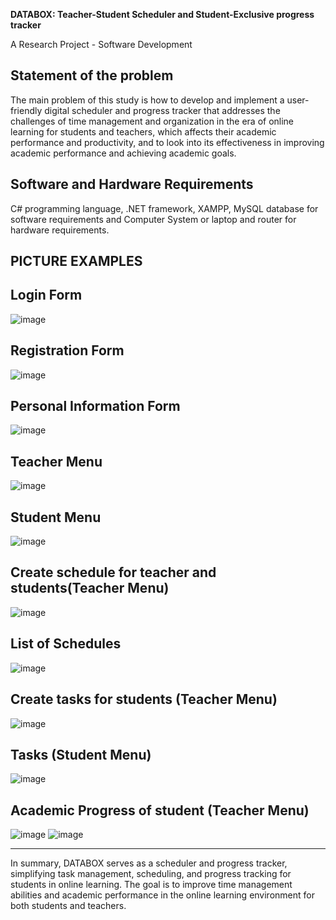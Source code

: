 **DATABOX: Teacher-Student Scheduler and Student-Exclusive progress tracker**

A Research Project - Software Development

**Statement of the problem**
---------------------------------------------------------------------------------------------------
The main problem of this study is how to develop and implement a user-friendly digital scheduler and progress tracker that addresses the challenges of time management and organization in the era of online learning for students and teachers, which affects their academic performance and productivity, and to look into its effectiveness in improving academic performance and achieving academic goals.

**Software and Hardware Requirements**
---------------------------------------------------------------------------------------------------
C# programming language, .NET framework, XAMPP, MySQL database for software requirements and Computer System or laptop and router for hardware requirements.

**PICTURE EXAMPLES**
---------------------------------------------------------------------------------------------------

Login Form
---------------------------------------------------------------------------------------------------
![image](https://github.com/rekasaaaa/Databox/assets/81959401/465942ea-251d-4f5c-8acd-0e1b1e6752d2)

Registration Form
---------------------------------------------------------------------------------------------------
![image](https://github.com/rekasaaaa/Databox/assets/81959401/2613d55c-37d1-4136-b964-ffc60e267785)

Personal Information Form
---------------------------------------------------------------------------------------------------
![image](https://github.com/rekasaaaa/Databox/assets/81959401/cb7820b5-55ed-4c0a-bfa1-48363f23bff9)

Teacher Menu
---------------------------------------------------------------------------------------------------
![image](https://github.com/rekasaaaa/Databox/assets/81959401/49bd90c5-902a-42b8-9a3a-c1348b28c308)

Student Menu
---------------------------------------------------------------------------------------------------
![image](https://github.com/rekasaaaa/Databox/assets/81959401/417e53ef-3c9b-4de4-86fa-ba5354187f77)

Create schedule for teacher and students(Teacher Menu)
---------------------------------------------------------------------------------------------------
![image](https://github.com/rekasaaaa/Databox/assets/81959401/861f3fc0-d944-4e1f-bb7b-0d388f2e3198)

List of Schedules
---------------------------------------------------------------------------------------------------
![image](https://github.com/rekasaaaa/Databox/assets/81959401/21435347-bcdf-4102-904f-1f69ad833875)

Create tasks for students (Teacher Menu)
---------------------------------------------------------------------------------------------------
![image](https://github.com/rekasaaaa/Databox/assets/81959401/ead24b34-100e-411d-a814-95fbc2cbe83c)

Tasks (Student Menu)
---------------------------------------------------------------------------------------------------
![image](https://github.com/rekasaaaa/Databox/assets/81959401/00b0c72e-1552-46b0-a995-4b32b8e41e00)

Academic Progress of student (Teacher Menu)
---------------------------------------------------------------------------------------------------
![image](https://github.com/rekasaaaa/Databox/assets/81959401/41e1f590-74c2-4d96-b6da-5a142faf0548)
![image](https://github.com/rekasaaaa/Databox/assets/81959401/76f072ca-d17c-48f9-a861-7c64538a2df4)


---------------------------------------------------------------------------------------------------
In summary, DATABOX serves as a scheduler and progress tracker, simplifying task management,
scheduling, and progress tracking for students in online learning. The goal is to improve time management
abilities and academic performance in the online learning environment for both students and teachers.

